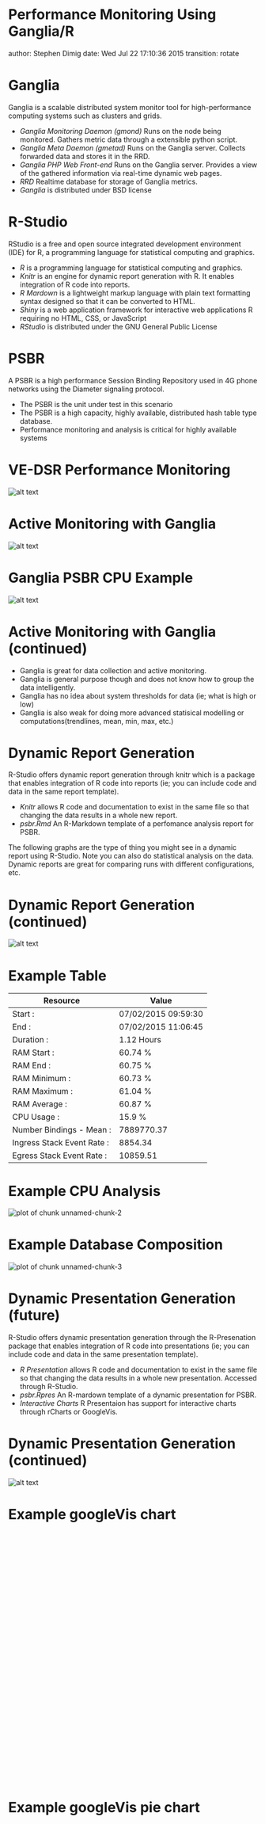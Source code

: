 Performance Monitoring Using Ganglia/R
========================================================
author: Stephen Dimig
date: Wed Jul 22 17:10:36 2015
transition: rotate



Ganglia 
========================================================
Ganglia is a scalable distributed system monitor tool for high-performance computing systems such as clusters and grids.

- *Ganglia Monitoring Daemon (gmond)* Runs on the node being monitored. Gathers metric data through a extensible python script.
- *Ganglia Meta Daemon (gmetad)* Runs on the Ganglia server. Collects forwarded data and stores it in the RRD.
- *Ganglia PHP Web Front-end* Runs on the Ganglia server. Provides a view of the gathered information via real-time dynamic web pages.
- *RRD* Realtime database for storage of Ganglia metrics.
- *Ganglia* is distributed under BSD license

R-Studio
========================================================
RStudio is a free and open source integrated development environment (IDE) for R, a programming language for statistical computing and graphics.
- *R* is a programming language for statistical computing and graphics. 
- *Knitr*  is an engine for dynamic report generation with R. It enables integration of R code into reports.
- *R Mardown* is a  lightweight markup language with plain text formatting syntax designed so that it can be converted to HTML.
- *Shiny* is a web application framework for interactive web applications R requiring no HTML, CSS, or JavaScript 
- *RStudio* is distributed under the GNU General Public License


PSBR
========================================================
A PSBR is a high performance Session Binding Repository used in 4G phone networks using the Diameter signaling protocol.

- The PSBR is the unit under test in this scenario
- The PSBR is a high capacity, highly available, distributed hash table type database.
- Performance monitoring and analysis is critical for highly available systems

VE-DSR Performance Monitoring 
========================================================

![alt text](system-diagram_2.png)


Active Monitoring with Ganglia
========================================================

![alt text](GangliaDataCollection_2.png)


Ganglia PSBR CPU Example
========================================================

![alt text](ganglia_cpu.png)


Active Monitoring with Ganglia (continued)
========================================================
- Ganglia is great for data collection and active monitoring. 
- Ganglia is general purpose though and does not know how to group the data intelligently.
- Ganglia has no idea about system thresholds for data (ie; what is high or low)
- Ganglia is also weak for doing more advanced statisical modelling or computations(trendlines, mean, min, max, etc.)


Dynamic Report Generation
========================================================
R-Studio offers dynamic report generation through knitr which is a package that enables integration of R code into reports (ie; you can include code and data in the same report template).

- *Knitr* allows R code and documentation to exist in the same file so that changing the data results in a whole new report.
- *psbr.Rmd* An R-Markdown template of a perfomance analysis report for PSBR.

The following graphs are the type of thing you might see in a dynamic report using R-Studio. Note you can also do statistical analysis on the data. Dynamic reports are great for comparing runs with different configurations, etc.

Dynamic Report Generation (continued)
========================================================

![alt text](DynamicReportGeneration_2.png)

Example Table
========================================================

| __Resource__  | __Value__  |
| ------------------------- | -------- |
| Start                    :| 07/02/2015 09:59:30 |
| End                      :| 07/02/2015 11:06:45 |
| Duration                 :| 1.12 Hours |
| RAM Start                :| 60.74 % |
| RAM End                  :| 60.75 % |
| RAM Minimum              :| 60.73 % |
| RAM Maximum              :| 61.04 % |
| RAM Average              :| 60.87 % |
| CPU Usage                :| 15.9 % |
| Number Bindings - Mean   :| 7889770.37|
| Ingress Stack Event Rate :| 8854.34 |
| Egress Stack Event Rate  :| 10859.51 |

Example CPU Analysis
========================================================

![plot of chunk unnamed-chunk-2](PerformanceMonitoring-figure/unnamed-chunk-2-1.png) 


Example Database Composition
========================================================

![plot of chunk unnamed-chunk-3](PerformanceMonitoring-figure/unnamed-chunk-3-1.png) 



Dynamic Presentation Generation (future)
========================================================
R-Studio offers dynamic presentation generation through the R-Presenation package that enables integration of R code into presentations (ie; you can include code and data in the same presentation template).

- *R Presentation* allows R code and documentation to exist in the same file so that changing the data results in a whole new presentation. Accessed through R-Studio.
- *psbr.Rpres* An R-mardown template of a dynamic presentation for PSBR.
- *Interactive Charts* R Presentaion has support for interactive charts through rCharts or GoogleVis.

Dynamic Presentation Generation (continued)
========================================================


![alt text](DynamicPresentationGeneration_2.png)


Example googleVis chart
========================================================

<!-- LineChart generated in R 3.1.2 by googleVis 0.5.8 package -->
<!-- Wed Jul 22 17:10:39 2015 -->


<!-- jsHeader -->
<script type="text/javascript">
 
// jsData 
function gvisDataLineChartID128742d3d88d3 () {
var data = new google.visualization.DataTable();
var datajson =
[
 [
 new Date(2015,6,2,9,59,30),
12.43 
],
[
 new Date(2015,6,2,9,59,45),
12.43 
],
[
 new Date(2015,6,2,10,0,0),
12.43 
],
[
 new Date(2015,6,2,10,0,15),
12.09 
],
[
 new Date(2015,6,2,10,0,30),
11.92 
],
[
 new Date(2015,6,2,10,0,45),
11.92 
],
[
 new Date(2015,6,2,10,1,0),
11.92 
],
[
 new Date(2015,6,2,10,1,15),
12.19333333 
],
[
 new Date(2015,6,2,10,1,30),
12.33 
],
[
 new Date(2015,6,2,10,1,45),
12.33 
],
[
 new Date(2015,6,2,10,2,0),
12.33 
],
[
 new Date(2015,6,2,10,2,15),
12.33 
],
[
 new Date(2015,6,2,10,2,30),
13.92133333 
],
[
 new Date(2015,6,2,10,2,45),
14.5 
],
[
 new Date(2015,6,2,10,3,0),
14.5 
],
[
 new Date(2015,6,2,10,3,15),
14.5 
],
[
 new Date(2015,6,2,10,3,30),
14.07466667 
],
[
 new Date(2015,6,2,10,3,45),
13.92 
],
[
 new Date(2015,6,2,10,4,0),
13.92 
],
[
 new Date(2015,6,2,10,4,15),
13.92 
],
[
 new Date(2015,6,2,10,4,30),
13.92 
],
[
 new Date(2015,6,2,10,4,45),
13.92 
],
[
 new Date(2015,6,2,10,5,0),
13.92 
],
[
 new Date(2015,6,2,10,5,15),
13.92 
],
[
 new Date(2015,6,2,10,5,30),
13.92 
],
[
 new Date(2015,6,2,10,5,45),
13.86866667 
],
[
 new Date(2015,6,2,10,6,0),
13.85 
],
[
 new Date(2015,6,2,10,6,15),
13.85 
],
[
 new Date(2015,6,2,10,6,30),
13.85 
],
[
 new Date(2015,6,2,10,6,45),
13.85 
],
[
 new Date(2015,6,2,10,7,0),
13.608 
],
[
 new Date(2015,6,2,10,7,15),
13.52 
],
[
 new Date(2015,6,2,10,7,30),
13.52 
],
[
 new Date(2015,6,2,10,7,45),
13.52 
],
[
 new Date(2015,6,2,10,8,0),
13.358 
],
[
 new Date(2015,6,2,10,8,15),
13.25 
],
[
 new Date(2015,6,2,10,8,30),
13.25 
],
[
 new Date(2015,6,2,10,8,45),
13.25 
],
[
 new Date(2015,6,2,10,9,0),
13.892 
],
[
 new Date(2015,6,2,10,9,15),
14.32 
],
[
 new Date(2015,6,2,10,9,30),
14.32 
],
[
 new Date(2015,6,2,10,9,45),
14.32 
],
[
 new Date(2015,6,2,10,10,0),
14.32 
],
[
 new Date(2015,6,2,10,10,15),
13.96066667 
],
[
 new Date(2015,6,2,10,10,30),
13.83 
],
[
 new Date(2015,6,2,10,10,45),
13.83 
],
[
 new Date(2015,6,2,10,11,0),
13.83 
],
[
 new Date(2015,6,2,10,11,15),
16.096 
],
[
 new Date(2015,6,2,10,11,30),
16.92 
],
[
 new Date(2015,6,2,10,11,45),
16.92 
],
[
 new Date(2015,6,2,10,12,0),
16.92 
],
[
 new Date(2015,6,2,10,12,15),
16.92 
],
[
 new Date(2015,6,2,10,12,30),
16.99333333 
],
[
 new Date(2015,6,2,10,12,45),
17.02 
],
[
 new Date(2015,6,2,10,13,0),
17.02 
],
[
 new Date(2015,6,2,10,13,15),
17.02 
],
[
 new Date(2015,6,2,10,13,30),
17.02 
],
[
 new Date(2015,6,2,10,13,45),
19.94 
],
[
 new Date(2015,6,2,10,14,0),
21.4 
],
[
 new Date(2015,6,2,10,14,15),
21.4 
],
[
 new Date(2015,6,2,10,14,30),
21.4 
],
[
 new Date(2015,6,2,10,14,45),
20.51266667 
],
[
 new Date(2015,6,2,10,15,0),
20.19 
],
[
 new Date(2015,6,2,10,15,15),
20.19 
],
[
 new Date(2015,6,2,10,15,30),
20.19 
],
[
 new Date(2015,6,2,10,15,45),
20.19 
],
[
 new Date(2015,6,2,10,16,0),
20.238 
],
[
 new Date(2015,6,2,10,16,15),
20.25 
],
[
 new Date(2015,6,2,10,16,30),
20.25 
],
[
 new Date(2015,6,2,10,16,45),
20.25 
],
[
 new Date(2015,6,2,10,17,0),
15.72533333 
],
[
 new Date(2015,6,2,10,17,15),
14.08 
],
[
 new Date(2015,6,2,10,17,30),
14.08 
],
[
 new Date(2015,6,2,10,17,45),
14.08 
],
[
 new Date(2015,6,2,10,18,0),
14.08 
],
[
 new Date(2015,6,2,10,18,15),
14.102 
],
[
 new Date(2015,6,2,10,18,30),
14.11 
],
[
 new Date(2015,6,2,10,18,45),
14.11 
],
[
 new Date(2015,6,2,10,19,0),
14.11 
],
[
 new Date(2015,6,2,10,19,15),
13.92333333 
],
[
 new Date(2015,6,2,10,19,30),
13.83 
],
[
 new Date(2015,6,2,10,19,45),
13.83 
],
[
 new Date(2015,6,2,10,20,0),
13.83 
],
[
 new Date(2015,6,2,10,20,15),
13.73 
],
[
 new Date(2015,6,2,10,20,30),
13.68 
],
[
 new Date(2015,6,2,10,20,45),
13.68 
],
[
 new Date(2015,6,2,10,21,0),
13.68 
],
[
 new Date(2015,6,2,10,21,15),
13.68 
],
[
 new Date(2015,6,2,10,21,30),
14.11333333 
],
[
 new Date(2015,6,2,10,21,45),
14.33 
],
[
 new Date(2015,6,2,10,22,0),
14.33 
],
[
 new Date(2015,6,2,10,22,15),
14.33 
],
[
 new Date(2015,6,2,10,22,30),
13.72866667 
],
[
 new Date(2015,6,2,10,22,45),
13.51 
],
[
 new Date(2015,6,2,10,23,0),
13.51 
],
[
 new Date(2015,6,2,10,23,15),
13.51 
],
[
 new Date(2015,6,2,10,23,30),
13.51 
],
[
 new Date(2015,6,2,10,23,45),
13.672 
],
[
 new Date(2015,6,2,10,24,0),
13.78 
],
[
 new Date(2015,6,2,10,24,15),
13.78 
],
[
 new Date(2015,6,2,10,24,30),
13.78 
],
[
 new Date(2015,6,2,10,24,45),
13.81333333 
],
[
 new Date(2015,6,2,10,25,0),
13.83 
],
[
 new Date(2015,6,2,10,25,15),
13.83 
],
[
 new Date(2015,6,2,10,25,30),
13.83 
],
[
 new Date(2015,6,2,10,25,45),
13.83 
],
[
 new Date(2015,6,2,10,26,0),
13.776 
],
[
 new Date(2015,6,2,10,26,15),
13.74 
],
[
 new Date(2015,6,2,10,26,30),
13.74 
],
[
 new Date(2015,6,2,10,26,45),
13.74 
],
[
 new Date(2015,6,2,10,27,0),
13.656 
],
[
 new Date(2015,6,2,10,27,15),
13.6 
],
[
 new Date(2015,6,2,10,27,30),
13.6 
],
[
 new Date(2015,6,2,10,27,45),
13.6 
],
[
 new Date(2015,6,2,10,28,0),
13.6 
],
[
 new Date(2015,6,2,10,28,15),
18.538 
],
[
 new Date(2015,6,2,10,28,30),
21.83 
],
[
 new Date(2015,6,2,10,28,45),
21.83 
],
[
 new Date(2015,6,2,10,29,0),
21.83 
],
[
 new Date(2015,6,2,10,29,15),
20.942 
],
[
 new Date(2015,6,2,10,29,30),
20.35 
],
[
 new Date(2015,6,2,10,29,45),
20.35 
],
[
 new Date(2015,6,2,10,30,0),
20.35 
],
[
 new Date(2015,6,2,10,30,15),
20.35 
],
[
 new Date(2015,6,2,10,30,30),
20.26466667 
],
[
 new Date(2015,6,2,10,30,45),
20.19 
],
[
 new Date(2015,6,2,10,31,0),
20.19 
],
[
 new Date(2015,6,2,10,31,15),
20.19 
],
[
 new Date(2015,6,2,10,31,30),
19.896 
],
[
 new Date(2015,6,2,10,31,45),
19.56 
],
[
 new Date(2015,6,2,10,32,0),
19.56 
],
[
 new Date(2015,6,2,10,32,15),
19.56 
],
[
 new Date(2015,6,2,10,32,30),
19.56 
],
[
 new Date(2015,6,2,10,32,45),
23.592 
],
[
 new Date(2015,6,2,10,33,0),
27.12 
],
[
 new Date(2015,6,2,10,33,15),
27.12 
],
[
 new Date(2015,6,2,10,33,30),
27.12 
],
[
 new Date(2015,6,2,10,33,45),
20.73133333 
],
[
 new Date(2015,6,2,10,34,0),
13.43 
],
[
 new Date(2015,6,2,10,34,15),
13.43 
],
[
 new Date(2015,6,2,10,34,30),
13.43 
],
[
 new Date(2015,6,2,10,34,45),
13.43 
],
[
 new Date(2015,6,2,10,35,0),
13.69133333 
],
[
 new Date(2015,6,2,10,35,15),
13.99 
],
[
 new Date(2015,6,2,10,35,30),
13.99 
],
[
 new Date(2015,6,2,10,35,45),
13.99 
],
[
 new Date(2015,6,2,10,36,0),
13.962 
],
[
 new Date(2015,6,2,10,36,15),
13.92 
],
[
 new Date(2015,6,2,10,36,30),
13.92 
],
[
 new Date(2015,6,2,10,36,45),
13.92 
],
[
 new Date(2015,6,2,10,37,0),
14.00666667 
],
[
 new Date(2015,6,2,10,37,15),
14.18 
],
[
 new Date(2015,6,2,10,37,30),
14.18 
],
[
 new Date(2015,6,2,10,37,45),
14.18 
],
[
 new Date(2015,6,2,10,38,0),
14.18 
],
[
 new Date(2015,6,2,10,38,15),
14.188 
],
[
 new Date(2015,6,2,10,38,30),
14.2 
],
[
 new Date(2015,6,2,10,38,45),
14.2 
],
[
 new Date(2015,6,2,10,39,0),
14.2 
],
[
 new Date(2015,6,2,10,39,15),
14.19 
],
[
 new Date(2015,6,2,10,39,30),
14.17 
],
[
 new Date(2015,6,2,10,39,45),
14.17 
],
[
 new Date(2015,6,2,10,40,0),
14.17 
],
[
 new Date(2015,6,2,10,40,15),
14.17 
],
[
 new Date(2015,6,2,10,40,30),
14.442 
],
[
 new Date(2015,6,2,10,40,45),
14.85 
],
[
 new Date(2015,6,2,10,41,0),
14.85 
],
[
 new Date(2015,6,2,10,41,15),
14.85 
],
[
 new Date(2015,6,2,10,41,30),
14.54 
],
[
 new Date(2015,6,2,10,41,45),
13.92 
],
[
 new Date(2015,6,2,10,42,0),
13.92 
],
[
 new Date(2015,6,2,10,42,15),
13.92 
],
[
 new Date(2015,6,2,10,42,30),
13.95666667 
],
[
 new Date(2015,6,2,10,42,45),
14.03 
],
[
 new Date(2015,6,2,10,43,0),
14.03 
],
[
 new Date(2015,6,2,10,43,15),
14.03 
],
[
 new Date(2015,6,2,10,43,30),
14.03 
],
[
 new Date(2015,6,2,10,43,45),
16.894 
],
[
 new Date(2015,6,2,10,44,0),
24.77 
],
[
 new Date(2015,6,2,10,44,15),
24.77 
],
[
 new Date(2015,6,2,10,44,30),
24.77 
],
[
 new Date(2015,6,2,10,44,45),
24.77 
],
[
 new Date(2015,6,2,10,45,0),
24.02 
],
[
 new Date(2015,6,2,10,45,15),
21.02 
],
[
 new Date(2015,6,2,10,45,30),
21.02 
],
[
 new Date(2015,6,2,10,45,45),
21.02 
],
[
 new Date(2015,6,2,10,46,0),
21.02 
],
[
 new Date(2015,6,2,10,46,15),
21.02 
],
[
 new Date(2015,6,2,10,46,30),
21.02 
],
[
 new Date(2015,6,2,10,46,45),
21.02 
],
[
 new Date(2015,6,2,10,47,0),
21.02 
],
[
 new Date(2015,6,2,10,47,15),
20.876 
],
[
 new Date(2015,6,2,10,47,30),
19.94 
],
[
 new Date(2015,6,2,10,47,45),
19.94 
],
[
 new Date(2015,6,2,10,48,0),
19.94 
],
[
 new Date(2015,6,2,10,48,15),
19.98133333 
],
[
 new Date(2015,6,2,10,48,30),
20.56 
],
[
 new Date(2015,6,2,10,48,45),
20.56 
],
[
 new Date(2015,6,2,10,49,0),
20.56 
],
[
 new Date(2015,6,2,10,49,15),
20.56 
],
[
 new Date(2015,6,2,10,49,30),
20.13466667 
],
[
 new Date(2015,6,2,10,49,45),
14.18 
],
[
 new Date(2015,6,2,10,50,0),
14.18 
],
[
 new Date(2015,6,2,10,50,15),
14.18 
],
[
 new Date(2015,6,2,10,50,30),
14.164 
],
[
 new Date(2015,6,2,10,50,45),
14.1 
],
[
 new Date(2015,6,2,10,51,0),
14.1 
],
[
 new Date(2015,6,2,10,51,15),
14.1 
],
[
 new Date(2015,6,2,10,51,30),
14.1 
],
[
 new Date(2015,6,2,10,51,45),
13.978 
],
[
 new Date(2015,6,2,10,52,0),
13.49 
],
[
 new Date(2015,6,2,10,52,15),
13.49 
],
[
 new Date(2015,6,2,10,52,30),
13.49 
],
[
 new Date(2015,6,2,10,52,45),
13.678 
],
[
 new Date(2015,6,2,10,53,0),
14.43 
],
[
 new Date(2015,6,2,10,53,15),
14.43 
],
[
 new Date(2015,6,2,10,53,30),
14.43 
],
[
 new Date(2015,6,2,10,53,45),
14.43 
],
[
 new Date(2015,6,2,10,54,0),
13.828 
],
[
 new Date(2015,6,2,10,54,15),
11.42 
],
[
 new Date(2015,6,2,10,54,30),
11.42 
],
[
 new Date(2015,6,2,10,54,45),
11.42 
],
[
 new Date(2015,6,2,10,55,0),
12.02533333 
],
[
 new Date(2015,6,2,10,55,15),
13.69 
],
[
 new Date(2015,6,2,10,55,30),
13.69 
],
[
 new Date(2015,6,2,10,55,45),
13.69 
],
[
 new Date(2015,6,2,10,56,0),
13.69 
],
[
 new Date(2015,6,2,10,56,15),
13.62666667 
],
[
 new Date(2015,6,2,10,56,30),
13.5 
],
[
 new Date(2015,6,2,10,56,45),
13.5 
],
[
 new Date(2015,6,2,10,57,0),
13.5 
],
[
 new Date(2015,6,2,10,57,15),
13.5 
],
[
 new Date(2015,6,2,10,57,30),
13.5 
],
[
 new Date(2015,6,2,10,57,45),
13.5 
],
[
 new Date(2015,6,2,10,58,0),
13.5 
],
[
 new Date(2015,6,2,10,58,15),
13.58666667 
],
[
 new Date(2015,6,2,10,58,30),
13.76 
],
[
 new Date(2015,6,2,10,58,45),
13.76 
],
[
 new Date(2015,6,2,10,59,0),
13.76 
],
[
 new Date(2015,6,2,10,59,15),
13.76 
],
[
 new Date(2015,6,2,10,59,30),
16.80333333 
],
[
 new Date(2015,6,2,10,59,45),
22.89 
],
[
 new Date(2015,6,2,11,0,0),
22.89 
],
[
 new Date(2015,6,2,11,0,15),
22.89 
],
[
 new Date(2015,6,2,11,0,30),
22.89 
],
[
 new Date(2015,6,2,11,0,45),
22.23333333 
],
[
 new Date(2015,6,2,11,1,0),
20.92 
],
[
 new Date(2015,6,2,11,1,15),
20.92 
],
[
 new Date(2015,6,2,11,1,30),
20.92 
],
[
 new Date(2015,6,2,11,1,45),
20.64666667 
],
[
 new Date(2015,6,2,11,2,0),
20.1 
],
[
 new Date(2015,6,2,11,2,15),
20.1 
],
[
 new Date(2015,6,2,11,2,30),
20.1 
],
[
 new Date(2015,6,2,11,2,45),
20.1 
],
[
 new Date(2015,6,2,11,3,0),
20.17 
],
[
 new Date(2015,6,2,11,3,15),
20.31 
],
[
 new Date(2015,6,2,11,3,30),
20.31 
],
[
 new Date(2015,6,2,11,3,45),
20.31 
],
[
 new Date(2015,6,2,11,4,0),
16.09666667 
],
[
 new Date(2015,6,2,11,4,15),
7.67 
],
[
 new Date(2015,6,2,11,4,30),
7.67 
],
[
 new Date(2015,6,2,11,4,45),
7.67 
],
[
 new Date(2015,6,2,11,5,0),
7.67 
],
[
 new Date(2015,6,2,11,5,15),
10.708 
],
[
 new Date(2015,6,2,11,5,30),
14.18 
],
[
 new Date(2015,6,2,11,5,45),
14.18 
],
[
 new Date(2015,6,2,11,6,0),
14.18 
],
[
 new Date(2015,6,2,11,6,15),
14.40866667 
],
[
 new Date(2015,6,2,11,6,30),
14.67 
],
[
 new Date(2015,6,2,11,6,45),
14.67 
] 
];
data.addColumn('datetime','Date');
data.addColumn('number','Cpu');
data.addRows(datajson);
return(data);
}
 
// jsDrawChart
function drawChartLineChartID128742d3d88d3() {
var data = gvisDataLineChartID128742d3d88d3();
var options = {};
options["allowHtml"] = true;
options["height"] =    500;
options["width"] =    800;

    var chart = new google.visualization.LineChart(
    document.getElementById('LineChartID128742d3d88d3')
    );
    chart.draw(data,options);
    

}
  
 
// jsDisplayChart
(function() {
var pkgs = window.__gvisPackages = window.__gvisPackages || [];
var callbacks = window.__gvisCallbacks = window.__gvisCallbacks || [];
var chartid = "corechart";
  
// Manually see if chartid is in pkgs (not all browsers support Array.indexOf)
var i, newPackage = true;
for (i = 0; newPackage && i < pkgs.length; i++) {
if (pkgs[i] === chartid)
newPackage = false;
}
if (newPackage)
  pkgs.push(chartid);
  
// Add the drawChart function to the global list of callbacks
callbacks.push(drawChartLineChartID128742d3d88d3);
})();
function displayChartLineChartID128742d3d88d3() {
  var pkgs = window.__gvisPackages = window.__gvisPackages || [];
  var callbacks = window.__gvisCallbacks = window.__gvisCallbacks || [];
  window.clearTimeout(window.__gvisLoad);
  // The timeout is set to 100 because otherwise the container div we are
  // targeting might not be part of the document yet
  window.__gvisLoad = setTimeout(function() {
  var pkgCount = pkgs.length;
  google.load("visualization", "1", { packages:pkgs, callback: function() {
  if (pkgCount != pkgs.length) {
  // Race condition where another setTimeout call snuck in after us; if
  // that call added a package, we must not shift its callback
  return;
}
while (callbacks.length > 0)
callbacks.shift()();
} });
}, 100);
}
 
// jsFooter
</script>
 
<!-- jsChart -->  
<script type="text/javascript" src="https://www.google.com/jsapi?callback=displayChartLineChartID128742d3d88d3"></script>
 
<!-- divChart -->
  
<div id="LineChartID128742d3d88d3" 
  style="width: 800; height: 500;">
</div>


Example googleVis pie chart
========================================================
<!-- PieChart generated in R 3.1.2 by googleVis 0.5.8 package -->
<!-- Wed Jul 22 17:10:39 2015 -->


<!-- jsHeader -->
<script type="text/javascript">
 
// jsData 
function gvisDataPieChartID128741e430573 () {
var data = new google.visualization.DataTable();
var datajson =
[
 [
 "ImsiApnAnchor",
7888134.16 
],
[
 "MsisdnAlt",
7888134.16 
],
[
 "MsisdnApnAlt",
7593975.93 
],
[
 "Ipv6AltV2",
7534017.817 
] 
];
data.addColumn('string','Type');
data.addColumn('number','Value');
data.addRows(datajson);
return(data);
}
 
// jsDrawChart
function drawChartPieChartID128741e430573() {
var data = gvisDataPieChartID128741e430573();
var options = {};
options["allowHtml"] = true;
options["height"] =    500;
options["width"] =    800;

    var chart = new google.visualization.PieChart(
    document.getElementById('PieChartID128741e430573')
    );
    chart.draw(data,options);
    

}
  
 
// jsDisplayChart
(function() {
var pkgs = window.__gvisPackages = window.__gvisPackages || [];
var callbacks = window.__gvisCallbacks = window.__gvisCallbacks || [];
var chartid = "corechart";
  
// Manually see if chartid is in pkgs (not all browsers support Array.indexOf)
var i, newPackage = true;
for (i = 0; newPackage && i < pkgs.length; i++) {
if (pkgs[i] === chartid)
newPackage = false;
}
if (newPackage)
  pkgs.push(chartid);
  
// Add the drawChart function to the global list of callbacks
callbacks.push(drawChartPieChartID128741e430573);
})();
function displayChartPieChartID128741e430573() {
  var pkgs = window.__gvisPackages = window.__gvisPackages || [];
  var callbacks = window.__gvisCallbacks = window.__gvisCallbacks || [];
  window.clearTimeout(window.__gvisLoad);
  // The timeout is set to 100 because otherwise the container div we are
  // targeting might not be part of the document yet
  window.__gvisLoad = setTimeout(function() {
  var pkgCount = pkgs.length;
  google.load("visualization", "1", { packages:pkgs, callback: function() {
  if (pkgCount != pkgs.length) {
  // Race condition where another setTimeout call snuck in after us; if
  // that call added a package, we must not shift its callback
  return;
}
while (callbacks.length > 0)
callbacks.shift()();
} });
}, 100);
}
 
// jsFooter
</script>
 
<!-- jsChart -->  
<script type="text/javascript" src="https://www.google.com/jsapi?callback=displayChartPieChartID128741e430573"></script>
 
<!-- divChart -->
  
<div id="PieChartID128741e430573" 
  style="width: 800; height: 500;">
</div>

On-Demand Reports
========================================================

![alt text](OnDemandReports_2.png)

PSBR Report Generator
========================================================
The PSBR Report Generator is an on-denmand report generator for a performance 
data gathering system that uses Ganglia for data collection and active  monitoring and R for customizable reports. The PSBR Report Generator is
used to report on various aspects of system performance such as CPU and 
memory usage, internal queue depths, messages rates, and database size and
composition.

- Allows you to view a report on line through a web interface.
- Allows you to generate a report and download it to your local PC.
